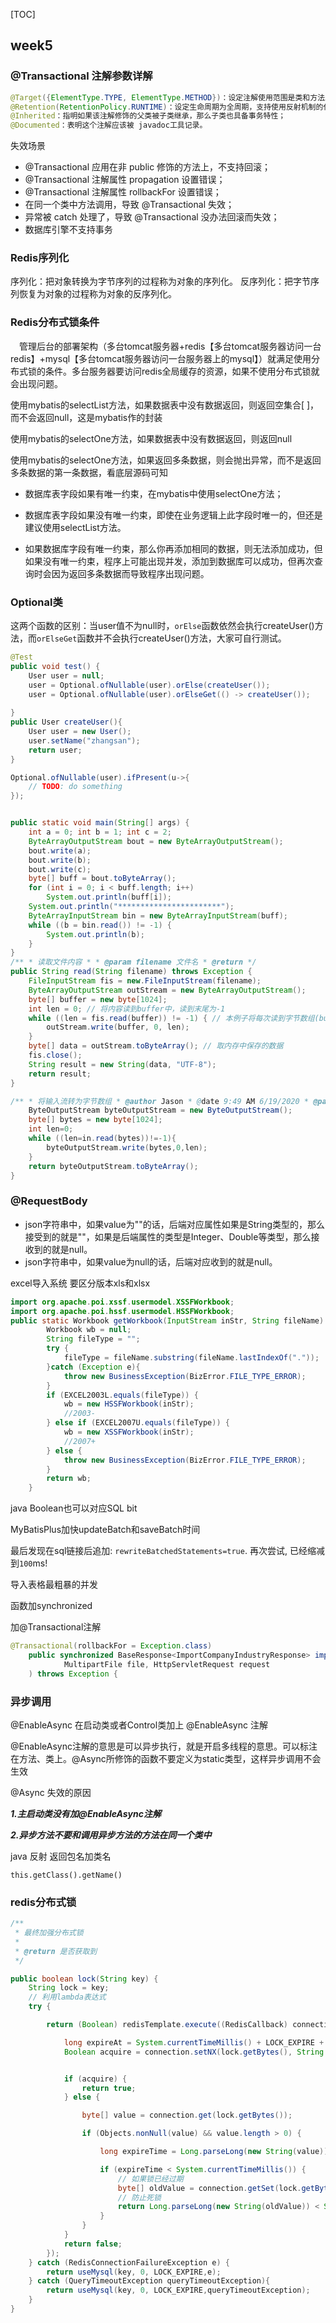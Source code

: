 [TOC]

## week5

### @Transactional 注解参数详解

```java
@Target({ElementType.TYPE, ElementType.METHOD})：设定注解使用范围是类和方法上；
@Retention(RetentionPolicy.RUNTIME)：设定生命周期为全周期，支持使用反射机制的代码读取和使用；
@Inherited：指明如果该注解修饰的父类被子类继承，那么子类也具备事务特性；
@Documented：表明这个注解应该被 javadoc工具记录。
```

失效场景

- @Transactional 应用在非 public 修饰的方法上，不支持回滚；
- @Transactional 注解属性 propagation 设置错误；
- @Transactional 注解属性 rollbackFor 设置错误；
- 在同一个类中方法调用，导致 @Transactional 失效；
- 异常被 catch 处理了，导致 @Transactional 没办法回滚而失效；
- 数据库引擎不支持事务

### Redis序列化

序列化：把对象转换为字节序列的过程称为对象的序列化。
反序列化：把字节序列恢复为对象的过程称为对象的反序列化。

### Redis分布式锁条件

　管理后台的部署架构（多台tomcat服务器+redis【多台tomcat服务器访问一台redis】+mysql【多台tomcat服务器访问一台服务器上的mysql】）就满足使用分布式锁的条件。多台服务器要访问redis全局缓存的资源，如果不使用分布式锁就会出现问题。

  

使用mybatis的selectList方法，如果数据表中没有数据返回，则返回空集合[ ]，而不会返回null，这是mybatis作的封装

使用mybatis的selectOne方法，如果数据表中没有数据返回，则返回null

使用mybatis的selectOne方法，如果返回多条数据，则会抛出异常，而不是返回多条数据的第一条数据，看底层源码可知

- 数据库表字段如果有唯一约束，在mybatis中使用selectOne方法；
- 数据库表字段如果没有唯一约束，即使在业务逻辑上此字段时唯一的，但还是建议使用selectList方法。

- 如果数据库字段有唯一约束，那么你再添加相同的数据，则无法添加成功，但如果没有唯一约束，程序上可能出现并发，添加到数据库可以成功，但再次查询时会因为返回多条数据而导致程序出现问题。

### Optional类

这两个函数的区别：当user值不为null时，`orElse`函数依然会执行createUser()方法，而`orElseGet`函数并不会执行createUser()方法，大家可自行测试。

```java
@Test
public void test() {
    User user = null;
    user = Optional.ofNullable(user).orElse(createUser());
    user = Optional.ofNullable(user).orElseGet(() -> createUser());
    
}
public User createUser(){
    User user = new User();
    user.setName("zhangsan");
    return user;
}

Optional.ofNullable(user).ifPresent(u->{
    // TODO: do something
});


public static void main(String[] args) { 
    int a = 0; int b = 1; int c = 2; 
    ByteArrayOutputStream bout = new ByteArrayOutputStream(); 
    bout.write(a); 
    bout.write(b);
    bout.write(c); 
    byte[] buff = bout.toByteArray(); 
    for (int i = 0; i < buff.length; i++) 
        System.out.println(buff[i]); 
    System.out.println("***********************"); 
    ByteArrayInputStream bin = new ByteArrayInputStream(buff); 
    while ((b = bin.read()) != -1) { 
        System.out.println(b); 
    } 
}
/** * 读取文件内容 * * @param filename 文件名 * @return */
public String read(String filename) throws Exception { 
    FileInputStream fis = new.FileInputStream(filename); 
    ByteArrayOutputStream outStream = new ByteArrayOutputStream();
    byte[] buffer = new byte[1024]; 
    int len = 0; // 将内容读到buffer中，读到末尾为-1 
    while ((len = fis.read(buffer)) != -1) { // 本例子将每次读到字节数组(buffer变量)内容写到内存缓冲区中，起到保存每次内容的作用 
        outStream.write(buffer, 0, len); 
    } 
    byte[] data = outStream.toByteArray(); // 取内存中保存的数据 
    fis.close(); 
    String result = new String(data, "UTF-8"); 
    return result; 
}

/** * 将输入流转为字节数组 * @author Jason * @date 9:49 AM 6/19/2020 * @param * @return */ 	public static byte[] toByteArray(InputStream in) throws IOException { 
    ByteOutputStream byteOutputStream = new ByteOutputStream(); 
    byte[] bytes = new byte[1024]; 
    int len=0; 
    while ((len=in.read(bytes))!=-1){ 
        byteOutputStream.write(bytes,0,len); 
    } 
    return byteOutputStream.toByteArray(); 
}

```



### @RequestBody

- json字符串中，如果value为""的话，后端对应属性如果是String类型的，那么接受到的就是""，如果是后端属性的类型是Integer、Double等类型，那么接收到的就是null。
- json字符串中，如果value为null的话，后端对应收到的就是null。



excel导入系统 要区分版本xls和xlsx

```java
import org.apache.poi.xssf.usermodel.XSSFWorkbook;
import org.apache.poi.hssf.usermodel.HSSFWorkbook;
public static Workbook getWorkbook(InputStream inStr, String fileName) throws Exception {
        Workbook wb = null;
        String fileType = "";
        try {
            fileType = fileName.substring(fileName.lastIndexOf("."));
        }catch (Exception e){
            throw new BusinessException(BizError.FILE_TYPE_ERROR);
        }
        if (EXCEL2003L.equals(fileType)) {
            wb = new HSSFWorkbook(inStr);
            //2003-
        } else if (EXCEL2007U.equals(fileType)) {
            wb = new XSSFWorkbook(inStr);
            //2007+
        } else {
            throw new BusinessException(BizError.FILE_TYPE_ERROR);
        }
        return wb;
    }
```

java Boolean也可以对应SQL bit



MyBatisPlus加快updateBatch和saveBatch时间

最后发现在sql链接后追加: `rewriteBatchedStatements=true`. 再次尝试, 已经缩减到`100`ms!



导入表格最粗暴的并发

函数加synchronized

加@Transactional注解

```java
@Transactional(rollbackFor = Exception.class)
    public synchronized BaseResponse<ImportCompanyIndustryResponse> importCompanyIndustry(
            MultipartFile file, HttpServletRequest request
    ) throws Exception {
```



### 异步调用

@EnableAsync
在启动类或者Control类加上 @EnableAsync 注解

@EnableAsync注解的意思是可以异步执行，就是开启多线程的意思。可以标注在方法、类上。@Async所修饰的函数不要定义为static类型，这样异步调用不会生效



@Async 失效的原因

***1.主启动类没有加@EnableAsync注解***

***2.异步方法不要和调用异步方法的方法在同一个类中***



java 反射 返回包名加类名

```
this.getClass().getName() 
```



### redis分布式锁

```java
/**
 * 最终加强分布式锁
 *
 * @return 是否获取到
 */

public boolean lock(String key) {
    String lock = key;
    // 利用lambda表达式
    try {

        return (Boolean) redisTemplate.execute((RedisCallback) connection -> {

            long expireAt = System.currentTimeMillis() + LOCK_EXPIRE + 1;
            Boolean acquire = connection.setNX(lock.getBytes(), String.valueOf(expireAt).getBytes());


            if (acquire) {
                return true;
            } else {

                byte[] value = connection.get(lock.getBytes());

                if (Objects.nonNull(value) && value.length > 0) {

                    long expireTime = Long.parseLong(new String(value));

                    if (expireTime < System.currentTimeMillis()) {
                        // 如果锁已经过期
                        byte[] oldValue = connection.getSet(lock.getBytes(), String.valueOf(System.currentTimeMillis() + LOCK_EXPIRE + 1).getBytes());
                        // 防止死锁
                        return Long.parseLong(new String(oldValue)) < System.currentTimeMillis();
                    }
                }
            }
            return false;
        });
    } catch (RedisConnectionFailureException e) {
        return useMysql(key, 0, LOCK_EXPIRE,e);
    } catch (QueryTimeoutException queryTimeoutException){
        return useMysql(key, 0, LOCK_EXPIRE,queryTimeoutException);
    }
}
```
